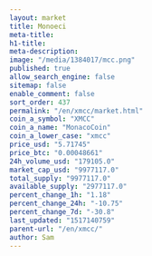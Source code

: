 ```yaml
---
layout: market
title: Monoeci
meta-title: 
h1-title: 
meta-description: 
image: "/media/1384017/mcc.png"
published: true
allow_search_engine: false
sitemap: false
enable_comment: false
sort_order: 437
permalink: "/en/xmcc/market.html"
coin_a_symbol: "XMCC"
coin_a_name: "MonacoCoin"
coin_a_lower_case: "xmcc"
price_usd: "5.71745"
price_btc: "0.00048661"
24h_volume_usd: "179105.0"
market_cap_usd: "9977117.0"
total_supply: "9977117.0"
available_supply: "2977117.0"
percent_change_1h: "1.18"
percent_change_24h: "-10.75"
percent_change_7d: "-30.8"
last_updated: "1517140759"
parent-url: "/en/xmcc/"
author: Sam
---
```


